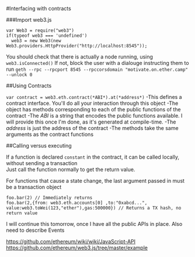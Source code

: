 #Interfacing with contracts

###Import web3.js

```
var Web3 = require("web3")
if(typeof web3 === 'undefined')
  web3 = new Web3(new Web3.providers.HttpProvider("http://localhost:8545"));
```
You should check that there is actually a node running, using `web3.isConnected()`
If not, block the user with a dialouge instructing them to run `geth --rpc --rpcport 8545 --rpccorsdomain "motivate.on.ether.camp" --unlock 0`


##Using Contracts

```var contract = web3.eth.contract(*ABI*).at(*address*)```
-This defines a contract interface. You'll do all your interaction through this object
-The object has methods corresponding to each of the public functions of the contract
-The *ABI* is a string that encodes the public functions available. I will provide this once I'm done, as it's generated at compile-time.
-The *address* is just the address of the contract
-The methods take the same arguments as the contract functions

##Calling versus executing 

If a function is declared `constant` in the contract, it can be called locally, without sending a transaction  
Just call the function normally to get the return value.

For functions that cause a state change, the last argument passed in must be a transaction object

```
foo.bar(2) // Immediately returns 
foo.bar(2,{from: web3.eth.accounts[0] ,to:"0xabcd...", value:web3.toWei(123,"ether"),gas:500000}) // Returns a TX hash, no return value
```


I will continue this tomorrow, once I have all the public APIs in place. Also need to describe Events

https://github.com/ethereum/wiki/wiki/JavaScript-API
https://github.com/ethereum/web3.js/tree/master/example